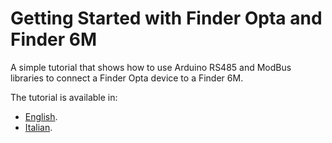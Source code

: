 # Getting Started with Finder Opta and Finder 6M

A simple tutorial that shows how to use Arduino RS485 and ModBus libraries to
connect a Finder Opta device to a Finder 6M.

The tutorial is available in:

* [English](./content.md).
* [Italian](./content-it.md).
